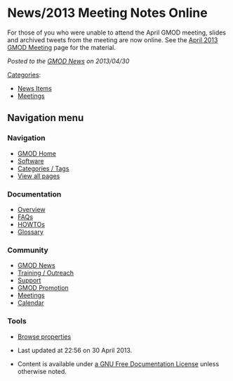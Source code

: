 



<span id="top"></span>




# <span dir="auto">News/2013 Meeting Notes Online</span>









For those of you who were unable to attend the April GMOD meeting,
slides and archived tweets from the meeting are now online. See the
[April 2013 GMOD
Meeting](../April_2013_GMOD_Meeting "April 2013 GMOD Meeting") page for
the material.

  



*Posted to the [GMOD News](../GMOD_News "GMOD News") on 2013/04/30*






[Categories](../Special%3ACategories "Special%3ACategories"):

- [News Items](../Category%3ANews_Items "Category%3ANews Items")
- [Meetings](../Category%3AMeetings "Category%3AMeetings")






## Navigation menu







<a href="../Main_Page"
style="background-image: url(../../images/GMOD-cogs.png);"
title="Visit the main page"></a>


### Navigation



- <span id="n-GMOD-Home">[GMOD Home](../Main_Page)</span>
- <span id="n-Software">[Software](../GMOD_Components)</span>
- <span id="n-Categories-.2F-Tags">[Categories /
  Tags](../Categories)</span>
- <span id="n-View-all-pages">[View all
  pages](../Special:AllPages)</span>




### Documentation



- <span id="n-Overview">[Overview](../Overview)</span>
- <span id="n-FAQs">[FAQs](../Category%3AFAQ)</span>
- <span id="n-HOWTOs">[HOWTOs](../Category%3AHOWTO)</span>
- <span id="n-Glossary">[Glossary](../Glossary)</span>




### Community



- <span id="n-GMOD-News">[GMOD News](../GMOD_News)</span>
- <span id="n-Training-.2F-Outreach">[Training /
  Outreach](../Training_and_Outreach)</span>
- <span id="n-Support">[Support](../Support)</span>
- <span id="n-GMOD-Promotion">[GMOD Promotion](../GMOD_Promotion)</span>
- <span id="n-Meetings">[Meetings](../Meetings)</span>
- <span id="n-Calendar">[Calendar](../Calendar)</span>




### Tools

- <span id="t-smwbrowselink"><a href="../Special%253ABrowse/News-2F2013_Meeting_Notes_Online"
  rel="smw-browse">Browse properties</a></span>



- <span id="footer-info-lastmod">Last updated at 22:56 on 30 April
  2013.</span>
<!-- - <span id="footer-info-viewcount">12,144 page views.</span> -->
- <span id="footer-info-copyright">Content is available under
  <a href="http://www.gnu.org/licenses/fdl-1.3.html" class="external"
  rel="nofollow">a GNU Free Documentation License</a> unless otherwise
  noted.</span>

<!-- -->



<!-- -->




